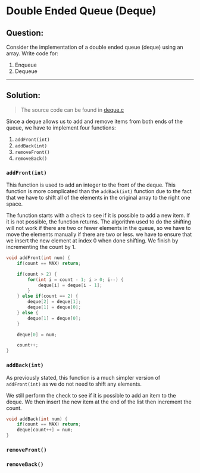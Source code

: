 # Double Ended Queue (Deque)
## Question:
Consider the implementation of a double ended queue (deque) using an array. Write code for:

1. Enqueue
2. Dequeue

---

## Solution: 
> The source code can be found in [deque.c](/Questions_&_Solutions/deque.c)

Since a deque allows us to add and remove items from both ends of the queue, we have to implement four functions:

1. `addFront(int)`
2. `addBack(int)`
3. `removeFront()`
4. `removeBack()` 

### `addFront(int)`

This function is used to add an integer to the front of the deque. This function is more complicated than the `addBack(int)` function due to the fact that we have to shift all of the elements in the original array to the right one space.

The function starts with a check to see if it is possible to add a new item. If it is not possible, the function returns. The algorithm used to do the shifting will not work if there are two or fewer elements in the queue, so we have to move the elements manually if there are two or less. we have to ensure that we insert the new element at index 0 when done shifting. We finish by incrementing the count by 1.
```c
void addFront(int num) {
    if(count == MAX) return;

    if(count > 2) {        
        for(int i = count - 1; i > 0; i--) {
            deque[i] = deque[i - 1];
        }
    } else if(count == 2) {
        deque[2] = deque[1];
        deque[1] = deque[0];
    } else {
        deque[1] = deque[0];
    }

    deque[0] = num; 

    count++;
}
```

### `addBack(int)`

As previously stated, this function is a much simpler version of `addFront(int)` as we do not need to shift any elements.

We still perform the check to see if it is possible to add an item to the deque. We then insert the new item at the end of the list then increment the count.

```c
void addBack(int num) {
    if(count == MAX) return;
    deque[count++] = num;
}
```

### `removeFront()`

### `removeBack()`